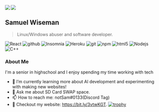 
<img align="left" src="https://github-readme-stats.vercel.app/api?username=notSam25&title_color=FD9047&icon_color=FD9047&text_color=FFFFFF&custom_title=My+GitHub+Stats&show_icons=true&theme=tokyonight" />

<img  src="https://github-readme-stats.vercel.app/api/top-langs/?username=notSam25&custom_title=My+GitHub+Stats&show_icons=true&theme=tokyonight" />



## Samuel Wiseman
> Linux/Windows abuser and software developer.

<p>
  <img alt="React" src="https://img.shields.io/badge/-React-45b8d8?style=flat-square&logo=react&logoColor=white" />
  <img alt="github" src="https://img.shields.io/badge/-Github-2088FF?style=flat-square&logo=github-actions&logoColor=white" />
  <img alt="Insomnia" src="https://img.shields.io/badge/-Insomnia-5849BE?style=flat-square&logo=insomnia&logoColor=white" />
  <img alt="Heroku" src="https://img.shields.io/badge/-Heroku-430098?style=flat-square&logo=heroku&logoColor=white" />
  <img alt="git" src="https://img.shields.io/badge/-Git-F05032?style=flat-square&logo=git&logoColor=white" />
  <img alt="npm" src="https://img.shields.io/badge/-NPM-CB3837?style=flat-square&logo=npm&logoColor=white" />
  <img alt="html5" src="https://img.shields.io/badge/-HTML5-E34F26?style=flat-square&logo=html5&logoColor=white" />
  <img alt="Nodejs" src="https://img.shields.io/badge/-Nodejs-43853d?style=flat-square&logo=Node.js&logoColor=white" />
  <img alt="C++" src="https://img.shields.io/badge/C++-blue.svg?style=flat-square&logo=c%2B%2B&logoColor=white" />
</p>

<h3>About Me</h2>

<p>I'm a senior in highschool and I enjoy spending my time working with tech</p>

- 🌱 I’m currently learning more about AI development and experimenting with making new websites!
- 💬 Ask me about SD Card SWAP space.
- 📫 How to reach me: notSam#0133(Discord Tag)
- 👋 Checkout my website: https://bit.ly/3vtwKGT.
[![trophy](https://github-profile-trophy.vercel.app/?username=notSam25&theme=nord)](https://github.com/ryo-ma/github-profile-trophy)
